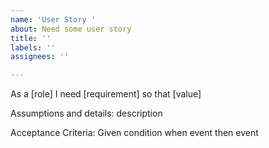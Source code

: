 ```yaml
---
name: 'User Story '
about: Need some user story
title: ''
labels: ''
assignees: ''

---
```


As a [role]
I need [requirement]
so that [value]

Assumptions and details:
 description 

Acceptance Criteria:
Given condition 
when event 
then event
